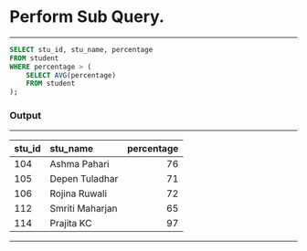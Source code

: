 # Perform Sub Query.

---
```sql
SELECT stu_id, stu_name, percentage
FROM student 
WHERE percentage > (
    SELECT AVG(percentage)
    FROM student
);
```

### Output

---
| stu_id | stu_name         | percentage |
| :----- | :--------------- | ---------: |
| 104    | Ashma Pahari     |         76 |
| 105    | Depen Tuladhar   |         71 | 
| 106    | Rojina Ruwali    |         72 |
| 112    | Smriti Maharjan  |         65 |
| 114    | Prajita KC       |         97 |
---